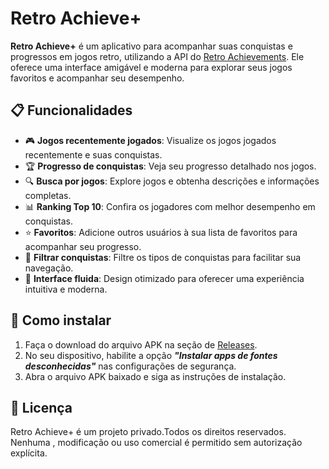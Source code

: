 # Retro Achieve+

**Retro Achieve+** é um aplicativo para acompanhar suas conquistas e progressos em jogos retro, utilizando a API do [Retro Achievements](https://retroachievements.org/). Ele oferece uma interface amigável e moderna para explorar seus jogos favoritos e acompanhar seu desempenho.

## 📋 Funcionalidades

- 🎮 **Jogos recentemente jogados**: Visualize os jogos jogados recentemente e suas conquistas.
- 🏆 **Progresso de conquistas**: Veja seu progresso detalhado nos jogos.
- 🔍 **Busca por jogos**: Explore jogos e obtenha descrições e informações completas.
- 📊 **Ranking Top 10**: Confira os jogadores com melhor desempenho em conquistas.
- ⭐ **Favoritos**: Adicione outros usuários à sua lista de favoritos para acompanhar seu progresso.
- 🔎 **Filtrar conquistas**: Filtre os tipos de conquistas para facilitar sua navegação.
- 🎨 **Interface fluida**: Design otimizado para oferecer uma experiência intuitiva e moderna.

## 🚀 Como instalar

1. Faça o download do arquivo APK na seção de [Releases](https://github.com/jef-rs/retro-achieve-plus/releases).
2. No seu dispositivo, habilite a opção ***"Instalar apps de fontes desconhecidas"*** nas configurações de segurança.
3. Abra o arquivo APK baixado e siga as instruções de instalação.

## 📜 Licença

Retro Achieve+ é um projeto privado.Todos os direitos reservados. Nenhuma , modificação ou uso comercial é permitido sem autorização explícita.
